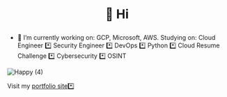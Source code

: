 

#                                                         <p align="center">  👋 Hi </p>
- 👀 I’m currently working on: GCP, Microsoft, AWS. Studying on: Cloud Engineer *️⃣ Security Engineer *️⃣ DevOps *️⃣ Python *️⃣ Cloud Resume Challenge *️⃣ Cybersecurity *️⃣ OSINT



![Happy (4)](https://user-images.githubusercontent.com/96833570/180644668-7debf2cd-a799-45cc-beea-69c530003afa.png)



Visit my [portfolio site](https://www.gulcantopcu.ml/)*️⃣

